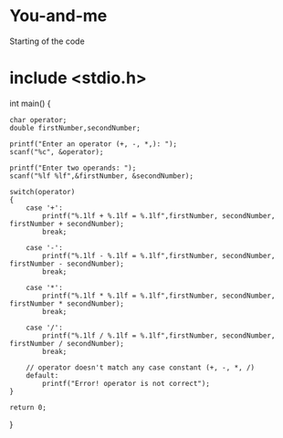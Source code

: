# You-and-me
Starting of the code
# include <stdio.h>

int main() {

    char operator;
    double firstNumber,secondNumber;

    printf("Enter an operator (+, -, *,): ");
    scanf("%c", &operator);

    printf("Enter two operands: ");
    scanf("%lf %lf",&firstNumber, &secondNumber);

    switch(operator)
    {
        case '+':
            printf("%.1lf + %.1lf = %.1lf",firstNumber, secondNumber, firstNumber + secondNumber);
            break;

        case '-':
            printf("%.1lf - %.1lf = %.1lf",firstNumber, secondNumber, firstNumber - secondNumber);
            break;

        case '*':
            printf("%.1lf * %.1lf = %.1lf",firstNumber, secondNumber, firstNumber * secondNumber);
            break;

        case '/':
            printf("%.1lf / %.1lf = %.1lf",firstNumber, secondNumber, firstNumber / secondNumber);
            break;

        // operator doesn't match any case constant (+, -, *, /)
        default:
            printf("Error! operator is not correct");
    }
    
    return 0;
}
